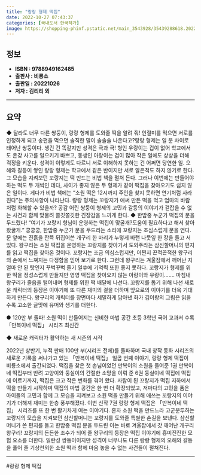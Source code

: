 ```yaml
---
title: "랑랑 형제 떡집"
date: 2022-10-27 07:43:37
categories: [국내도서 한국작가]
image: https://shopping-phinf.pstatic.net/main_3543928/35439288618.20221025163119.jpg
---
```


## **정보**

- **ISBN : 9788949162485**
- **출판사 : 비룡소**
- **출판일 : 20221026**
- **저자 : 김리리 외**

------



## **요약**

◆ 달라도 너무 다른 쌍둥이, 랑랑 형제를 도와줄 떡을 알려 줘! 인절미를 먹으면 서로를 인정하게 되고 송편을 먹으면 솔직한 말이 솔솔솔 나온다고?랑랑 형제는 일 분 차이로 태어난 쌍둥이다. 생긴 건 똑같지만 성격은 극과 극! 형인 우랑이는 겁이 없어 학교에서도 온갖 사고를 일으키기 바쁘고, 동생인 아랑이는 겁이 많아 작은 일에도 상상을 더해 걱정을 키운다. 성격이 이렇게도 다르니 서로 이해하지 못하는 건 어쩌면 당연한 일. 오해와 갈등이 쌓인 랑랑 형제는 학교에서 같은 반이지만 서로 알은척도 하지 않기로 한다. 그 모습을 지켜보던 꼬랑지는 떡 만드는 비법 책을 펼쳐 든다. 그러나 이번에는 만들어야 하는 떡도 두 개씩인 데다, 사이가 좋지 않은 두 형제가 같이 떡집을 찾아오기도 쉽지 않은 일이다. 게다가 비법 책에는 “소원 떡은 12시까지 주인을 찾지 못하면 연기처럼 사라진다”는 주의사항이 나타난다. 랑랑 형제는 꼬랑지가 애써 만든 떡을 먹고 엄마의 바람처럼 화해할 수 있을까? 공감 어린 쌍둥이 형제의 고민과 갈등의 이야기가 걷잡을 수 없는 사건과 함께 맞물려 쫄깃쫄깃한 긴장감을 느끼게 한다. ◆ 한밤중 누군가 떡집의 문을 두드렸다! “여기가 꼬랑지 형님이 운영하는 떡집이 맞굴개?도움이 필요하다고 해서 찾아왔굴개.”  쿵쿵쿵, 한밤중 누군가 문을 두드리는 소리에 꼬랑지는 조심스럽게 문을 연다. 문 앞에는 진흙을 잔뜩 뒤집어쓴 개구리 한 마리가 누렇게 바랜 나뭇잎 한 장을 들고 서 있다. 왕구리는 소원 떡집을 운영하는 꼬랑지를 찾아가서 도와주라는 삼신할머니의 편지를 읽고 떡집을 찾아온 것이다. 꼬랑지는 조금 의심스럽지만, 어쩐지 끈적끈적한 왕구리의 손에서 느껴지는 다정함을 믿어 보기로 한다. 그런데 왕구리는 겨울잠에서 깨어난 지 얼마 안 된 탓인지 꾸벅꾸벅 졸기 일쑤에 기억력 또한 좋지 못하다. 꼬랑지가 형제를 위한 떡을 정성스럽게 만들지만 영영 떡집을 찾아오지 않는 아랑이와 우랑이……. 마침내 왕구리가 졸음을 털어내며 형제를 위한 떡 배달에 나선다. 꼬랑지를 돕기 위해 나선 새로운 캐릭터의 등장은 이야기에 또 다른 재미의 결을 더하며 앞으로의 이야기를 더욱 기대하게 만든다. 왕구리의 캐릭터를 장면마다 세밀하게 담아낸 화가 김이랑의 그림은 읽을수록 고소한 글맛에 유머와 생기를 더한다.

● 120만 부 돌파!
소원 떡이 만들어지는 신비한 마법 공간
초등 3학년 국어 교과서 수록 
「만복이네 떡집」 시리즈 최신간 

◆ 새로운 캐릭터가 활약하는 새 시즌의 시작

2022년 상반기, 누적 판매 100만 부(시리즈 전체)를 돌파하며 국내 창작 동화 시리즈의 새로운 기록을 써나가고 있는 「만복이네 떡집」 일곱 번째 이야기, 랑랑 형제 떡집이 비룡소에서 출간되었다. 떡집을 찾은 첫 손님이었던 만복이의 소원을 들어준 1권 만복이네 떡집부터 반려 고양이와 둥실이의 간절한 소망을 이뤄 준 6권 둥실이네 떡집에 떡집에 이르기까지, 떡집은 크고 작은 변화를 겪어 왔다. 사람이 된 꼬랑지가 떡집 지하에서 떡을 만들기 시작하며 떡집의 마법 공간은 한 번 더 확장되었고, 저마다의 고민을 품은 아이들의 고민과 함께 그 모습을 지켜보고 소원 떡을 만들기 위해 애쓰는 꼬랑지의 이야기가 더해져 재미는 한층 풍부해졌다. 
  이번 신작 7권 랑랑 형제 떡집은 「만복이네 떡집」 시리즈를 또 한 번 활기차게 여는 이야기다. 혼자 소원 떡을 만드느라 고군분투하는 꼬랑지의 모습을 지켜보던 삼신할머니는 꼬랑지를 도와줄 특별한 손길을 보낸다. 삼신할머니가 쓴 편지를 들고 한밤중 떡집 문을 두드린 이는 바로 겨울잠에서 갓 깨어난 개구리 왕구리! 꼬랑지의 든든한 조수가 되어 줄 왕구리의 등장은 떡집 이야기에 흥미진진한 모험 요소를 더한다. 일란성 쌍둥이이지만 성격이 너무나도 다른 랑랑 형제의 오해와 갈등을 풀어 줄 기상천외한 소원 떡과 함께 마음 놓을 수 없는 사건들이 펼쳐진다.



------

#랑랑 형제 떡집


